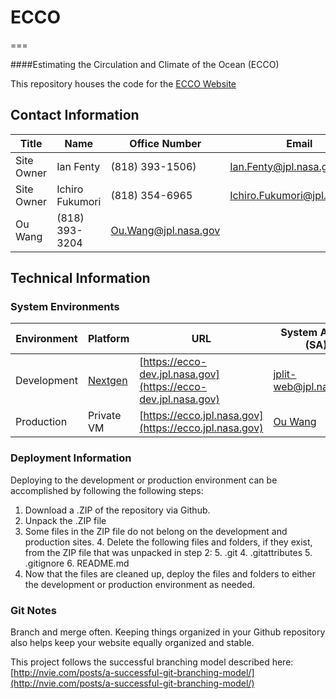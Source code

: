 # ECCO
===

####Estimating the Circulation and Climate of the Ocean (ECCO)

This repository houses the code for the [ECCO Website](https://ecco.jpl.nasa.gov)


## Contact Information
Title | Name | Office Number | Email
----- | ---- | ------------- | -----
Site Owner | Ian Fenty | (818) 393-1506) | Ian.Fenty@jpl.nasa.gov
Site Owner | Ichiro Fukumori | (818) 354-6965 | Ichiro.Fukumori@jpl.nasa.gov
 | Ou Wang | (818) 393-3204 | Ou.Wang@jpl.nasa.gov
 

## Technical Information

### System Environments

Environment | Platform | URL | System Admin (SA)
----------- | -------- | --- | -----------------
Development | [Nextgen](https://webhosting.jpl.nasa.gov) | [https://ecco-dev.jpl.nasa.gov](https://ecco-dev.jpl.nasa.gov) | [jplit-web@jpl.nasa.gov](jplit-web@jpl.nasa.gov)
Production | Private VM | [https://ecco.jpl.nasa.gov](https://ecco.jpl.nasa.gov) | [Ou Wang](mailto:Ou.Wang@jpl.nasa.gov)

### Deployment Information

Deploying to the development or production environment can be accomplished by following the following steps:

1. Download a .ZIP of the repository via Github.
2. Unpack the .ZIP file
3. Some files in the ZIP file do not belong on the development and production sites.
	4. Delete the following files and folders, if they exist, from the ZIP file that was unpacked in step 2:
     5. .git
	  4. .gitattributes
	  5. .gitignore
	  6. README.md
8. Now that the files are cleaned up, deploy the files and folders to either the development or production environment as needed.

### Git Notes

Branch and merge often. Keeping things organized in your Github repository also helps keep your website equally organized and stable. 

This project follows the successful branching model described here: [http://nvie.com/posts/a-successful-git-branching-model/](http://nvie.com/posts/a-successful-git-branching-model/)